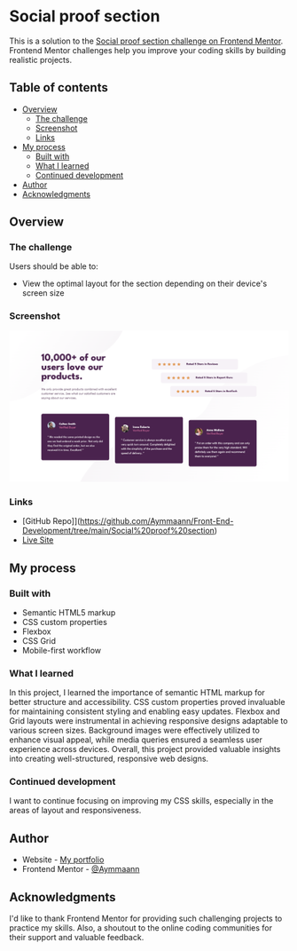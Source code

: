 # Social proof section

This is a solution to the [Social proof section challenge on Frontend Mentor](https://www.frontendmentor.io/challenges/social-proof-section-6e0qTv_bA). Frontend Mentor challenges help you improve your coding skills by building realistic projects.

## Table of contents

- [Overview](#overview)
  - [The challenge](#the-challenge)
  - [Screenshot](#screenshot)
  - [Links](#links)
- [My process](#my-process)
  - [Built with](#built-with)
  - [What I learned](#what-i-learned)
  - [Continued development](#continued-development)
- [Author](#author)
- [Acknowledgments](#acknowledgments)

## Overview

### The challenge

Users should be able to:

- View the optimal layout for the section depending on their device's screen size

### Screenshot

![](./images/screenshot.jpg)

### Links

- [GitHub Repo]](https://github.com/Aymmaann/Front-End-Development/tree/main/Social%20proof%20section)
- [Live Site](https://social-proof-fe-mentor.netlify.app/)

## My process

### Built with

- Semantic HTML5 markup
- CSS custom properties
- Flexbox
- CSS Grid
- Mobile-first workflow

### What I learned
In this project, I learned the importance of semantic HTML markup for better structure and accessibility. CSS custom properties proved invaluable for maintaining consistent styling and enabling easy updates. Flexbox and Grid layouts were instrumental in achieving responsive designs adaptable to various screen sizes. Background images were effectively utilized to enhance visual appeal, while media queries ensured a seamless user experience across devices. Overall, this project provided valuable insights into creating well-structured, responsive web designs.

### Continued development

I want to continue focusing on improving my CSS skills, especially in the areas of layout and responsiveness.

## Author

- Website - [My portfolio](https://ayman03-portfolio.netlify.app/)
- Frontend Mentor - [@Aymmaann](https://www.frontendmentor.io/profile/Aymmaann)

## Acknowledgments

I'd like to thank Frontend Mentor for providing such challenging projects to practice my skills. Also, a shoutout to the online coding communities for their support and valuable feedback.



